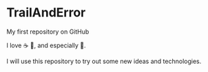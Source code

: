 # TrailAndError

My first repository on GitHub

I love :coffee: :pizza:, and especially :dancer:.

I will use this repository to try out some new ideas and technologies. 

